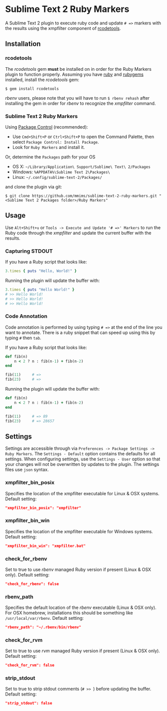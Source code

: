# Sublime Text 2 Ruby Markers #

A Sublime Text 2 plugin to execute ruby code and update `# =>` markers with the results using the xmpfilter component of [rcodetools][0].

## Installation ##

### rcodetools ###

The *rcodetools* gem **must** be installed on in order for the Ruby Markers plugin to function properly. Assuming you have [ruby][1] and [rubygems][2] installed, install the *rcodetools* gem:

    $ gem install rcodetools

*rbenv* users, please note that you will have to run `$ rbenv rehash` after installing the gem in order for *rbenv* to recognize the *xmpfilter* command.

### Sublime Text 2 Ruby Markers ###

Using [Package Control][3] (recommended):

 * Use `Cmd+Shift+P` or `Ctrl+Shift+P` to open the Command Palette, then select `Package Control: Install Package`.
 * Look for `Ruby Markers` and install it.

Or, determine the `Packages` path for your OS

 * OS X: `~/Library/Application\ Support/Sublime\ Text\ 2/Packages`
 * Windows: `%APPDATA%\Sublime Text 2\Packages\`
 * Linux: `~/.config/sublime-text-2/Packages/`

and clone the plugin via git:

    $ git clone https://github.com/mmims/sublime-text-2-ruby-markers.git "<Sublime Text 2 Packages folder>/Ruby Markers"

## Usage ##

Use `Alt+Shift+u` or `Tools -> Execute and Update '# =>' Markers` to run the Ruby code through the *xmpfilter* and update the current buffer with the results.

### Capturing STDOUT ###

If you have a Ruby script that looks like:

```ruby
3.times { puts "Hello, World!" }
```
Running the plugin will update the buffer with:

```ruby
3.times { puts "Hello World!" }
# >> Hello World!
# >> Hello World!
# >> Hello World!
```

### Code Annotation ###

Code annotation is performed by using typing `# =>` at the end of the line you want to annotate. There is a ruby snippet that can speed up using this by typing `#` then `tab`.
 
If you have a Ruby script that looks like:

```ruby
def fib(n)
    n < 2 ? n : fib(n-1) + fib(n-2)
end

fib(11)     # => 
fib(23)     # => 
```

Running the plugin will update the buffer with:

```ruby
def fib(n)
    n < 2 ? n : fib(n-1) + fib(n-2)
end

fib(11)     # => 89
fib(23)     # => 28657
```

## Settings ##

Settings are accessible through via `Preferences -> Package Settings -> Ruby Markers`. The `Settings - Default` 
option contains the defaults for all settings. When configuring settings, use the `Settings - User` option so that 
your changes will not be overwritten by updates to the plugin. The settings files use `json` syntax.

### xmpfilter_bin_posix ###

Specifies the location of the xmpfilter executable for Linux & OSX systems. Default setting:
```json
"xmpfilter_bin_posix": "xmpfilter"
```

### xmpfilter_bin_win ###

Specifies the location of the xmpfilter executable for Windows systems. Default setting:
```json
"xmpfilter_bin_win": "xmpfilter.bat"
```

### check_for_rbenv ###

Set to true to use *rbenv* managed Ruby version if present (Linux & OSX only). Default setting:
```json
"check_for_rbenv": false
```

### rbenv_path ###

Specifies the default location of the *rbenv* executable (Linux & OSX only). For OSX homebrew, installations this 
should be something like `/usr/local/var/rbenv`. Default setting:
```json
"rbenv_path": "~/.rbenv/bin/rbenv"
```
    
### check_for_rvm ###

Set to true to use *rvm* managed Ruby version if present (Linux & OSX only). Default setting:
```json
"check_for_rvm": false
```

### strip_stdout ###

Set to true to strip stdout comments (`# >> `) before updating the buffer. Default setting:
```json
"strip_stdout": false
```

 [0]: http://rubyforge.org/projects/rcodetools
 [1]: http://www.ruby-lang.org
 [2]: http://rubyforge.org/projects/rubygems
 [3]: http://wbond.net/sublime_packages/package_control
